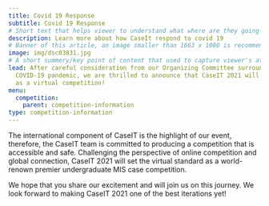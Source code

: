 ```yaml
---
title: Covid 19 Response
subtitle: Covid 19 Response
# Short text that helps viewer to understand what where are they going before clicking into this article
description: Learn more about how CaseIt respond to covid 19
# Banner of this article, an image smaller than 1663 x 1080 is recommended
image: img/dsc03831.jpg
# A short summery/key point of content that used to capture viewer's attention
lead: After careful consideration from our Organizing Committee surrounding the
  COVID-19 pandemic, we are thrilled to announce that CaseIT 2021 will be held
  as a virtual competition!
menu:
  competition:
    parent: competition-information
type: competition-information
---
```


The international component of CaseIT is the highlight of our event, therefore, the CaseIT team is committed to producing a competition that is accessible and safe. Challenging the perspective of online competition and global connection, CaseIT 2021 will set the virtual standard as a world-renown premier undergraduate MIS case competition.

We hope that you share our excitement and will join us on this journey. We look forward to making CaseIT 2021 one of the best iterations yet!
